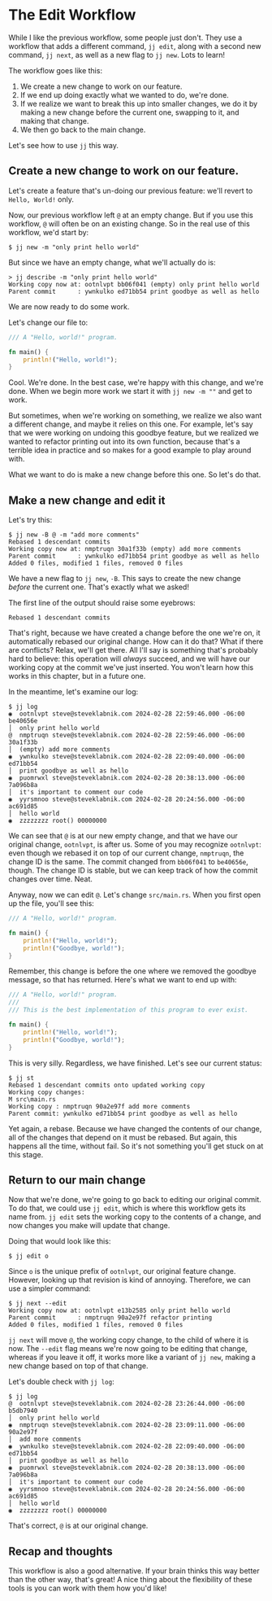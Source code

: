 # The Edit Workflow

While I like the previous workflow, some people just don't. They use a workflow
that adds a different command, `jj edit`, along with a second new command,
`jj next`, as well as a new flag to `jj new`. Lots to learn!

The workflow goes like this:

1. We create a new change to work on our feature.
2. If we end up doing exactly what we wanted to do, we're done.
3. If we realize we want to break this up into smaller changes, we do it by
   making a new change before the current one, swapping to it, and making that
   change.
4. We then go back to the main change.

Let's see how to use `jj` this way.

## Create a new change to work on our feature.

Let's create a feature that's un-doing our previous feature: we'll revert to
`Hello, World!` only.

Now, our previous workflow left `@` at an empty change. But if you use this
workflow, `@` will often be on an existing change. So in the real use of this
workflow, we'd start by:

```console
$ jj new -m "only print hello world"
```

But since we have an empty change, what we'll actually do is:

```console
> jj describe -m "only print hello world"
Working copy now at: ootnlvpt bb06f041 (empty) only print hello world
Parent commit      : ywnkulko ed71bb54 print goodbye as well as hello
```

We are now ready to do some work.

Let's change our file to:

```rust
/// A "Hello, world!" program.

fn main() {
    println!("Hello, world!");
}
```

Cool. We're done. In the best case, we're happy with this change, and we're done.
When we begin more work we start it with `jj new -m ""` and get to work.

But sometimes, when we're working on something, we realize we also want a
different change, and maybe it relies on this one. For example, let's say that
we were working on undoing this goodbye feature, but we realized we wanted
to refactor printing out into its own function, because that's a terrible idea
in practice and so makes for a good example to play around with.

What we want to do is make a new change before this one. So let's do that.

## Make a new change and edit it

Let's try this:

```console
$ jj new -B @ -m "add more comments"
Rebased 1 descendant commits
Working copy now at: nmptruqn 30a1f33b (empty) add more comments
Parent commit      : ywnkulko ed71bb54 print goodbye as well as hello
Added 0 files, modified 1 files, removed 0 files
```

We have a new flag to `jj new`, `-B`. This says to create the new change
*before* the current one. That's exactly what we asked!

The first line of the output should raise some eyebrows:

```text
Rebased 1 descendant commits
```

That's right, because we have created a change before the one we're on, it
automatically rebased our original change. How can it do that? What if there
are conflicts? Relax, we'll get there. All I'll say is something that's probably
hard to believe: this operation will *always* succeed, and we will have our
working copy at the commit we've just inserted. You won't learn how this works
in this chapter, but in a future one.

In the meantime, let's examine our log:

```console
$ jj log
◉  ootnlvpt steve@steveklabnik.com 2024-02-28 22:59:46.000 -06:00 be40656e
│  only print hello world
@  nmptruqn steve@steveklabnik.com 2024-02-28 22:59:46.000 -06:00 30a1f33b
│  (empty) add more comments
◉  ywnkulko steve@steveklabnik.com 2024-02-28 22:09:40.000 -06:00 ed71bb54
│  print goodbye as well as hello
◉  puomrwxl steve@steveklabnik.com 2024-02-28 20:38:13.000 -06:00 7a096b8a
│  it's important to comment our code
◉  yyrsmnoo steve@steveklabnik.com 2024-02-28 20:24:56.000 -06:00 ac691d85
│  hello world
◉  zzzzzzzz root() 00000000
```

We can see that `@` is at our new empty change, and that we have our original
change, `ootnlvpt`, is after us. Some of you may recognize `ootnlvpt`: even
though we rebased it on top of our current change, `nmptruqn`, the change ID
is the same. The commit changed from `bb06f041` to `be40656e`, though. The
change ID is stable, but we can keep track of how the commit changes over time.
Neat.

Anyway, now we can edit `@`. Let's change `src/main.rs`. When you first open
up the file, you'll see this:

```rust
/// A "Hello, world!" program.

fn main() {
    println!("Hello, world!");
    println!("Goodbye, world!");
}
```

Remember, this change is before the one where we removed the goodbye message,
so that has returned. Here's what we want to end up with:

```rust
/// A "Hello, world!" program.
/// 
/// This is the best implementation of this program to ever exist.

fn main() {
    println!("Hello, world!");
    println!("Goodbye, world!");
}
```

This is very silly. Regardless, we have finished. Let's see our current status:

```console
$ jj st
Rebased 1 descendant commits onto updated working copy
Working copy changes:
M src\main.rs
Working copy : nmptruqn 90a2e97f add more comments
Parent commit: ywnkulko ed71bb54 print goodbye as well as hello
```

Yet again, a rebase. Because we have changed the contents of our change,
all of the changes that depend on it must be rebased. But again, this happens
all the time, without fail. So it's not something you'll get stuck on at this
stage.

## Return to our main change

Now that we're done, we're going to go back to editing our original commit. To
do that, we could use `jj edit`, which is where this workflow gets its name from.
`jj edit` sets the working copy to the contents of a change, and now changes
you make will update that change.

Doing that would look like this:

```console
$ jj edit o
```

Since `o` is the unique prefix of `ootnlvpt`, our original feature change.
However, looking up that revision is kind of annoying. Therefore, we can use a
simpler command:

```console
$ jj next --edit
Working copy now at: ootnlvpt e13b2585 only print hello world
Parent commit      : nmptruqn 90a2e97f refactor printing
Added 0 files, modified 1 files, removed 0 files
```

`jj next` will move `@`, the working copy change, to the child of where it is
now. The `--edit` flag means we're now going to be editing that change, whereas
if you leave it off, it works more like a variant of `jj new`, making a new
change based on top of that change.

Let's double check with `jj log`:

```console
$ jj log
@  ootnlvpt steve@steveklabnik.com 2024-02-28 23:26:44.000 -06:00 b5db7940
│  only print hello world
◉  nmptruqn steve@steveklabnik.com 2024-02-28 23:09:11.000 -06:00 90a2e97f
│  add more comments
◉  ywnkulko steve@steveklabnik.com 2024-02-28 22:09:40.000 -06:00 ed71bb54
│  print goodbye as well as hello
◉  puomrwxl steve@steveklabnik.com 2024-02-28 20:38:13.000 -06:00 7a096b8a
│  it's important to comment our code
◉  yyrsmnoo steve@steveklabnik.com 2024-02-28 20:24:56.000 -06:00 ac691d85
│  hello world
◉  zzzzzzzz root() 00000000
```

That's correct, `@` is at our original change.

## Recap and thoughts

This workflow is also a good alternative. If your brain thinks this way better
than the other way, that's great! A nice thing about the flexibility of these
tools is you can work with them how you'd like!
